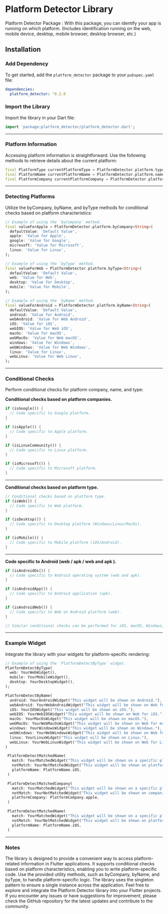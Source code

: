 # Platform Detector Library

Platform Detector  Package : With this package, you can identify your app is running on which platform.
(Includes identification running on the web, mobile device, desktop, mobile browser, desktop browser, etc.)

## Installation

### Add Dependency

To get started, add the `platform_detector` package to your `pubspec.yaml` file:

```yaml
dependencies:
  platform_detector: ^0.2.0
```

### Import the Library

Import the library in your Dart file:

```dart
import 'package:platform_detector/platform_detector.dart';
```

---

### Platform Information

Accessing platform information is straightforward. Use the following methods to retrieve details about the current platform:


```dart
final PlatformType currentPlatformType = PlatformDetector.platform.type;
final PlatformName currentPlatformName = PlatformDetector.platform.name;
final PlatformCompany currentPlatformCompany = PlatformDetector.platform.company;
``` 

---

### Detecting Platforms

Utilize the byCompany, byName, and byType methods for conditional checks based on platform characteristics:

```dart
// Example of using the `byCompany` method.
final valueForApple = PlatformDetector.platform.byCompany<String>(
  defaultValue: 'Default Value',
  apple: 'Value for Apple',
  google: 'Value for Google',
  microsoft: 'Value for Microsoft',
  linux: 'Value for Linux',
);
```

```dart
// Example of using the `byType` method.
final valueForWeb = PlatformDetector.platform.byType<String>(
  defaultValue: 'Default Value',
  web: 'Value for Web',
  desktop: 'Value for Desktop',
  mobile: 'Value for Mobile',
);
```

```dart
// Example of using the `byName` method.
final valueForAndroid = PlatformDetector.platform.byName<String>(
  defaultValue: 'Default Value',
  android: 'Value for Android',
  webAndroid: 'Value for Web Android',
  iOS: 'Value for iOS',
  webIOS: 'Value for Web iOS',
  macOs: 'Value for macOS',
  webMacOs: 'Value for Web macOS',
  windows: 'Value for Windows',
  webWindows: 'Value for Web Windows',
  linux: 'Value for Linux',
  webLinux: 'Value for Web Linux',
);
```
---

### Conditional Checks

Perform conditional checks for platform company, name, and type:

**Conditional checks based on platform companies.**

```dart
if (isGoogle()) {
  // Code specific to Google platform.
}

if (isApple()) {
  // Code specific to Apple platform.
}

if (isLinuxCommunity()) {
  // Code specific to Linux platform.
}

if (isMicrosoft()) {
  // Code specific to Microsoft platform.
}
```

---

**Conditional checks based on platform type.**

```dart
// Conditional checks based on platform type.
if (isWeb()) {
  // Code specific to Web platform.
}

if (isDesktop()) {
  // Code specific to Desktop platform (Windows/Linux/MacOs).
}

if (isMobile()) {
  // Code specific to Mobile platform (iOS/Android).
}
```

---

**Code specific to Android (web / apk / web and apk ).**

```dart
if (isAndroidOs()) {
  // Code specific to Android operating system (web and apk).
}

if (isAndroidApp()) {
  // Code specific to Android application (apk).
}

if (isAndroidWeb()) {
  // Code specific to Web on Android platform (web).
}

// Similar conditional checks can be performed for iOS, macOS, Windows, and Linux.
```

---

### Example Widget

Integrate the library with your widgets for platform-specific rendering:

```dart
// Example of using the `PlatformDetectByType` widget.
PlatformDetectByType(
  web: YourWebWidget(),
  mobile: YourMobileWidget(),
  desktop: YourDesktopWidget(),
);
```

```dart
PlatformDetectByName(
  android: YourAndroidWidget("This widget will be shown on Android."),
  webAndroid: YourWebAndroidWidget("This widget will be shown on Web for Android."),
  iOS: YourIOSWidget("This widget will be shown on iOS."),
  webIOS: YourWebIOSWidget("This widget will be shown on Web for iOS."),
  macOs: YourMacOsWidget("This widget will be shown on macOS."),
  webMacOs: YourWebMacOsWidget("This widget will be shown on Web for macOS."),
  windows: YourWindowsWidget("This widget will be shown on Windows."),
  webWindows: YourWebWindowsWidget("This widget will be shown on Web for Windows."),
  linux: YourLinuxWidget("This widget will be shown on Linux."),
  webLinux: YourWebLinuxWidget("This widget will be shown on Web for Linux."),
)
```

```dart
 PlatformDetectMatchedName(
   match: YourMatchedWidget("This widget will be shown on a specific platform name."),
   notMatch: YourNotMatchedWidget("This widget will be shown on platforms with names other than the specified name."),
   platformName: PlatformName.iOS,
 )
```

```dart
 PlatformDetectMatchedCompany(
   match: YourMatchedWidget("This widget will be shown on a specific platform company."),
   notMatch: YourNotMatchedWidget("This widget will be shown on companies other than the specified type."),
   platformCompany: PlatformCompany.apple,
 )
```

```dart
 PlatformDetectMatchedName(
   match: YourMatchedWidget("This widget will be shown on a specific platform name."),
   notMatch: YourNotMatchedWidget("This widget will be shown on platforms with names other than the specified name."),
   platformName: PlatformName.iOS,
 )
```

---

### Notes

The library is designed to provide a convenient way to access platform-related information in Flutter applications.
It supports conditional checks based on platform characteristics, enabling you to write platform-specific code.
Use the provided utility methods, such as byCompany, byName, and byType, to handle platform-specific logic.
The library uses the singleton pattern to ensure a single instance across the application.
Feel free to explore and integrate the Platform Detector library into your Flutter projects.
If you encounter any issues or have suggestions for improvement, please check the GitHub repository for the latest updates and contribute to the community.

